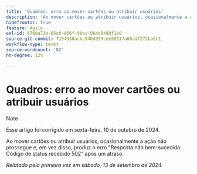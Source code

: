 ```yaml
---
title: 'Quadros: erro ao mover cartões ou atribuir usuários'
description: 'Ao mover cartões ou atribuir usuários, ocasionalmente a ação não prossegue e, em vez disso, produz o erro Resposta não bem-sucedida: Código de status recebido 502 após um atraso.'
hidefromtoc: true
feature: Agile
exl-id: 6760a73e-65ad-466f-9bec-964e3490f1e8
source-git-commit: 7194330acbc940d959cee30517a06adf272bb6c1
workflow-type: tm+mt
source-wordcount: '82'
ht-degree: 12%

---
```


# Quadros: erro ao mover cartões ou atribuir usuários

>[!NOTE]
>
>Esse artigo foi corrigido em sexta-feira, 10 de outubro de 2024.

Ao mover cartões ou atribuir usuários, ocasionalmente a ação não prossegue e, em vez disso, produz o erro &quot;Resposta não bem-sucedida: Código de status recebido 502&quot; após um atraso.

_Relatado pela primeira vez em sábado, 13 de setembro de 2024._
